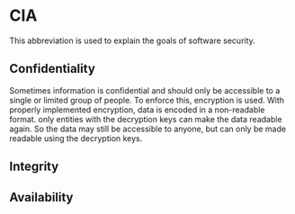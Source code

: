# CIA
This abbreviation is used to explain the goals of software security.

## Confidentiality
Sometimes information is confidential and should only be accessible to a single or limited group of people.
To enforce this, encryption is used. With properly implemented encryption, data is encoded in a non-readable format. 
only entities with the decryption keys can make the data readable again. So the data may still be accessible to anyone,
but can only be made readable using the decryption keys. 
   

## Integrity

## Availability